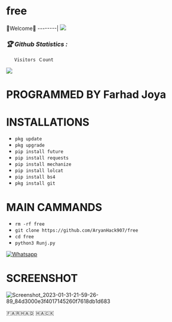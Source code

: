 
# free




🌺Welcome🌺
--------|
![](https://media.tenor.com/iVCiM9W7cvYAAAAd/welcome.gif)



<h3><b><i>🏆 Github Statistics :</i></b></h3>

       Visitors Ｃount
 <img src="https://profile-counter.glitch.me/AryanHack907/count.svg" />
</p>



# PROGRAMMED BY Farhad Joya 

# INSTALLATIONS

- `pkg update`
- `pkg upgrade`
- `pip install future`
- `pip install requests`
- `pip install mechanize`
- `pip install lolcat`
- `pip install bs4`
- `pkg install git`

# MAIN CAMMANDS

- `rm -rf free`
- `git clone https://github.com/AryanHack907/free`
- `cd free`
- `python3 Runj.py`

[![Whatsapp](https://img.shields.io/badge/Whatsapp-Aryan-deepgreen?style=flat-square&logo=whatsapp)](https://wa.me/+93780860907)

# SCREENSHOT


![Screenshot_2023-01-31-21-59-26-89_84d3000e3f4017145260f7618db1d683](https://github.com/AryanHack907/Free/blob/main/Screenshot_20230320-164936.png)

🇫‌🇦‌🇷‌🇭‌🇦‌🇩‌ 🇭‌🇦‌🇨‌🇰‌
